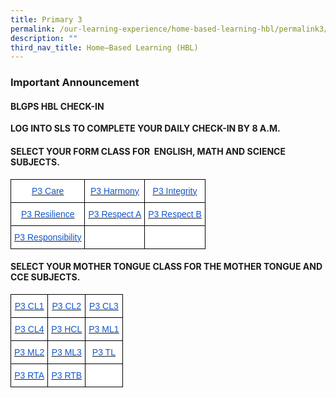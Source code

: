 ```yaml
---
title: Primary 3
permalink: /our-learning-experience/home-based-learning-hbl/permalink3/
description: ""
third_nav_title: Home–Based Learning (HBL)
---
```

### Important&nbsp;Announcement

####  BLGPS HBL CHECK-IN

**LOG INTO SLS TO COMPLETE YOUR DAILY CHECK-IN BY 8 A.M.**

#### SELECT YOUR FORM CLASS FOR&nbsp;&nbsp;ENGLISH, MATH AND SCIENCE SUBJECTS.

<style type="text/css">
.tg  {border-collapse:collapse;border-spacing:0;}
.tg td{border-color:black;border-style:solid;border-width:1px;font-family:Arial, sans-serif;font-size:14px;
  overflow:hidden;padding:10px 5px;word-break:normal;}
.tg th{border-color:black;border-style:solid;border-width:1px;font-family:Arial, sans-serif;font-size:14px;
  font-weight:normal;overflow:hidden;padding:10px 5px;word-break:normal;}
.tg .tg-db9x{background-color:#FFF;color:#15C;text-align:center;text-decoration:underline;vertical-align:top}
.tg .tg-ktyi{background-color:#FFF;text-align:left;vertical-align:top}
</style>
<table class="tg">
<thead>
  <tr>
    <th class="tg-db9x"><a href="https://docs.google.com/document/d/18n6XYl5K2mQ1xTeYGGB-7LaLpymdevm6/edit"><span style="color:#15C;background-color:transparent">P3 Care</span></a></th>
    <th class="tg-db9x"><a href="https://docs.google.com/document/d/1xEDCinEEtl0iNjlm0z1t53oFFkXb-EF3/edit"><span style="color:#15C;background-color:transparent">P3 Harmony</span></a></th>
    <th class="tg-db9x"><a href="https://docs.google.com/document/d/1u3P0TtgJhDihwpVKc4AaI5gYvZkL4wuZ/edit"><span style="color:#15C;background-color:transparent">P3 Integrity</span></a></th>
  </tr>
</thead>
<tbody>
  <tr>
    <td class="tg-db9x"><a href="https://docs.google.com/document/d/1D3xvRjNyf50gszW9qkJN5fOYmjTifdf1/edit"><span style="color:#15C;background-color:transparent">P3 Resilience</span></a></td>
    <td class="tg-db9x"><a href="https://docs.google.com/document/d/1q2991NbSd5XlzBWm78tOAm2s6OiZZupY/edit"><span style="color:#15C;background-color:transparent">P3 Respect A</span></a><span style="background-color:transparent"> </span></td>
    <td class="tg-db9x"><a href="https://docs.google.com/document/d/1pRqq11cG4Vx_mOxUueYmu2rn_J-V9hxt/edit?usp=sharing&amp;ouid=105417872371350287373&amp;rtpof=true&amp;sd=true"><span style="color:#15C;background-color:transparent">P3 Respect B</span></a></td>
  </tr>
  <tr>
    <td class="tg-db9x"><a href="https://docs.google.com/document/d/1QwIrKSFBFiFD1tV4iHb-INpEW3RRq8CC/edit"><span style="color:#15C;background-color:transparent">P3 Responsibility</span></a></td>
    <td class="tg-ktyi"></td>
    <td class="tg-ktyi"></td>
  </tr>
</tbody>
</table>

#### SELECT YOUR MOTHER TONGUE CLASS FOR THE MOTHER TONGUE AND CCE SUBJECTS.


<style type="text/css">
.tg  {border-collapse:collapse;border-spacing:0;}
.tg td{border-color:black;border-style:solid;border-width:1px;font-family:Arial, sans-serif;font-size:14px;
  overflow:hidden;padding:10px 5px;word-break:normal;}
.tg th{border-color:black;border-style:solid;border-width:1px;font-family:Arial, sans-serif;font-size:14px;
  font-weight:normal;overflow:hidden;padding:10px 5px;word-break:normal;}
.tg .tg-db9x{background-color:#FFF;color:#15C;text-align:center;text-decoration:underline;vertical-align:top}
.tg .tg-ktyi{background-color:#FFF;text-align:left;vertical-align:top}
</style>
<table class="tg">
<thead>
  <tr>
    <th class="tg-db9x"><a href="https://docs.google.com/document/d/1bOTnuYaBk3MwhU3p1hYef9tAUros4ysu/edit"><span style="color:#15C;background-color:transparent">P3 CL1</span></a></th>
    <th class="tg-db9x"><a href="https://docs.google.com/document/d/1JpWJNHAD7B810EB-JtjnxHKtYs29t_xf/edit?usp=sharing&amp;ouid=105417872371350287373&amp;rtpof=true&amp;sd=true"><span style="color:#15C;background-color:transparent">P3 CL2</span></a></th>
    <th class="tg-db9x"><a href="https://docs.google.com/document/d/1YSauSPBGGRccCiajubLNwaOjmI48gGyL/edit"><span style="color:#15C;background-color:transparent">P3 CL3</span></a></th>
  </tr>
</thead>
<tbody>
  <tr>
    <td class="tg-db9x"><a href="https://docs.google.com/document/d/1b54m6V4D1evKQlOmQt24Z08T_wH7NFYc8bCzrt4XcSY/edit"><span style="color:#15C;background-color:transparent">P3 CL4</span></a></td>
    <td class="tg-db9x"><a href="https://docs.google.com/document/d/1nW7GoZNbhB3F-wbKXrk4jEdxn2y1W5LYpNHclBZvMyQ/edit"><span style="color:#15C;background-color:transparent">P3 HCL</span></a></td>
    <td class="tg-db9x"><a href="https://docs.google.com/document/d/1axjq_o9wh_piihrOKZQ8z1WZr1Z0XRlVXrC9NGPAu08/edit"><span style="color:#15C;background-color:transparent">P3 ML1</span></a></td>
  </tr>
  <tr>
    <td class="tg-db9x"><a href="https://docs.google.com/document/d/1g528Loh6-9PjXWhMQEp-cE4UWCzdTmVJ0pICU_wxmIo/edit"><span style="color:#15C;background-color:transparent">P3 ML2</span></a></td>
    <td class="tg-db9x"><a href="https://docs.google.com/document/d/129_VOmR6csc6Ygiz0HZ6_ZFkpEnvS2LxRXR-LnqiXgQ/edit"><span style="color:#15C;background-color:transparent">P3 ML3</span></a></td>
    <td class="tg-db9x"><a href="https://docs.google.com/document/d/1bQsjzHNYQ3YXxw4SIPqR4ryR5wwFlR28QcOVlO5CA1g/edit"><span style="color:#15C;background-color:transparent">P3 TL</span></a></td>
  </tr>
  <tr>
    <td class="tg-db9x"><a href="https://docs.google.com/document/d/1-WxfPOSh1pQjAFo_XtV7O0aJkKrzyaOswPEKuFKh6SU/edit"><span style="color:#15C;background-color:transparent">P3 RTA</span></a></td>
    <td class="tg-db9x"><a href="https://docs.google.com/document/d/1ShDIJuuBPA97lPfkvOc3j1IEIJFMLO8UiaPFyY0G6N4/edit"><span style="color:#15C;background-color:transparent">P3 RTB</span></a></td>
    <td class="tg-ktyi"></td>
  </tr>
</tbody>
</table>